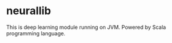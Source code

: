 neurallib
================

This is deep learning module running on JVM. Powered by Scala programming language.


